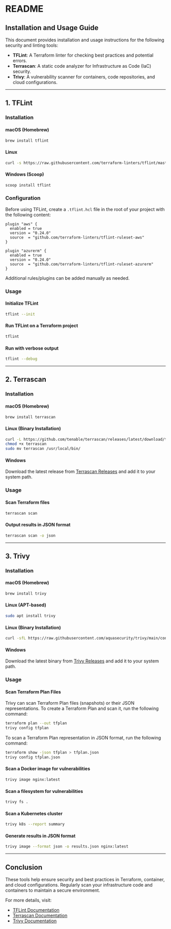 # README

## Installation and Usage Guide

This document provides installation and usage instructions for the following security and linting tools:

- **TFLint**: A Terraform linter for checking best practices and potential errors.
- **Terrascan**: A static code analyzer for Infrastructure as Code (IaC) security.
- **Trivy**: A vulnerability scanner for containers, code repositories, and cloud configurations.

---

## 1. TFLint

### Installation

#### macOS (Homebrew)

```sh
brew install tflint
```

#### Linux

```sh
curl -s https://raw.githubusercontent.com/terraform-linters/tflint/master/install.sh | bash
```

#### Windows (Scoop)

```sh
scoop install tflint
```

### Configuration

Before using TFLint, create a `.tflint.hcl` file in the root of your project with the following content:

```hcl
plugin "aws" {
  enabled = true
  version = "0.24.0"
  source  = "github.com/terraform-linters/tflint-ruleset-aws"
}

plugin "azurerm" {
  enabled = true
  version = "0.24.0"
  source  = "github.com/terraform-linters/tflint-ruleset-azurerm"
}
```

Additional rules/plugins can be added manually as needed.

### Usage

#### Initialize TFLint

```sh
tflint --init
```

#### Run TFLint on a Terraform project

```sh
tflint
```

#### Run with verbose output

```sh
tflint --debug
```

---

## 2. Terrascan

### Installation

#### macOS (Homebrew)

```sh
brew install terrascan
```

#### Linux (Binary Installation)

```sh
curl -L https://github.com/tenable/terrascan/releases/latest/download/terrascan-linux-amd64 -o terrascan
chmod +x terrascan
sudo mv terrascan /usr/local/bin/
```

#### Windows

Download the latest release from [Terrascan Releases](https://github.com/tenable/terrascan/releases) and add it to your system path.

### Usage

#### Scan Terraform files

```sh
terrascan scan
```

#### Output results in JSON format

```sh
terrascan scan -o json
```

---

## 3. Trivy

### Installation

#### macOS (Homebrew)

```sh
brew install trivy
```

#### Linux (APT-based)

```sh
sudo apt install trivy
```

#### Linux (Binary Installation)

```sh
curl -sfL https://raw.githubusercontent.com/aquasecurity/trivy/main/contrib/install.sh | sh
```

#### Windows

Download the latest binary from [Trivy Releases](https://github.com/aquasecurity/trivy/releases) and add it to your system path.

### Usage

#### Scan Terraform Plan Files

Trivy can scan Terraform Plan files (snapshots) or their JSON representations. To create a Terraform Plan and scan it, run the following command:

```sh
terraform plan --out tfplan
trivy config tfplan
```

To scan a Terraform Plan representation in JSON format, run the following command:

```sh
terraform show -json tfplan > tfplan.json
trivy config tfplan.json
```

#### Scan a Docker image for vulnerabilities

```sh
trivy image nginx:latest
```

#### Scan a filesystem for vulnerabilities

```sh
trivy fs .
```

#### Scan a Kubernetes cluster

```sh
trivy k8s --report summary
```

#### Generate results in JSON format

```sh
trivy image --format json -o results.json nginx:latest
```

---

## Conclusion

These tools help ensure security and best practices in Terraform, container, and cloud configurations. Regularly scan your infrastructure code and containers to maintain a secure environment.

For more details, visit:

- [TFLint Documentation](https://github.com/terraform-linters/tflint)
- [Terrascan Documentation](https://github.com/tenable/terrascan)
- [Trivy Documentation](https://github.com/aquasecurity/trivy)

